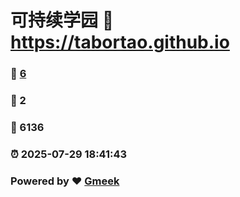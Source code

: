 # 可持续学园 :link: https://tabortao.github.io 
### :page_facing_up: [6](https://tabortao.github.io/tag.html) 
### :speech_balloon: 2 
### :hibiscus: 6136 
### :alarm_clock: 2025-07-29 18:41:43 
### Powered by :heart: [Gmeek](https://github.com/Meekdai/Gmeek)
